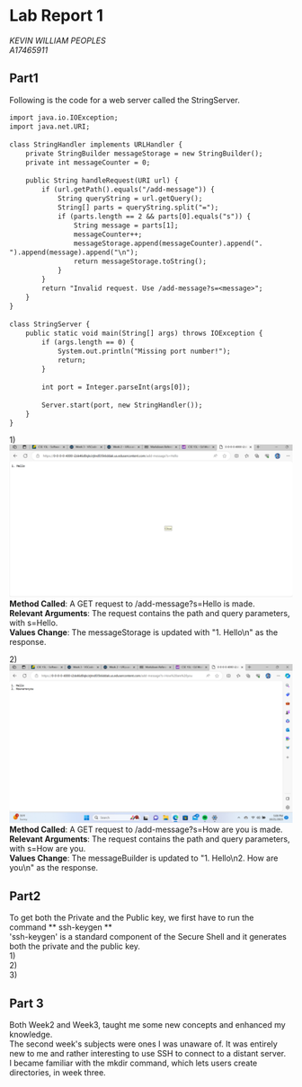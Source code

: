 # **Lab Report 1**  

*KEVIN WILLIAM PEOPLES*  
*A17465911*

## Part1
Following is the code for a web server called the StringServer.  
```
import java.io.IOException;
import java.net.URI;

class StringHandler implements URLHandler {
    private StringBuilder messageStorage = new StringBuilder();
    private int messageCounter = 0;

    public String handleRequest(URI url) {
        if (url.getPath().equals("/add-message")) {
            String queryString = url.getQuery();
            String[] parts = queryString.split("=");
            if (parts.length == 2 && parts[0].equals("s")) {
                String message = parts[1];
                messageCounter++;
                messageStorage.append(messageCounter).append(". ").append(message).append("\n");
                return messageStorage.toString();
            }
        }
        return "Invalid request. Use /add-message?s=<message>";
    }
}

class StringServer {
    public static void main(String[] args) throws IOException {
        if (args.length == 0) {
            System.out.println("Missing port number!");
            return;
        }

        int port = Integer.parseInt(args[0]);

        Server.start(port, new StringHandler());
    }
} 
```
1)![Image1](ScreenShot1.png)
    **Method Called**: A GET request to /add-message?s=Hello is made.  
**Relevant Arguments**: The request contains the path and query parameters, with s=Hello.  
**Values Change**: The messageStorage is updated with "1. Hello\n" as the response.  

2)![Image2](ScreenShot2.png)
**Method Called**: A GET request to /add-message?s=How are you is made.  
**Relevant Arguments**: The request contains the path and query parameters, with s=How are you.  
**Values Change**: The messageBuilder is updated to "1. Hello\n2. How are you\n" as the response.

## Part2 
To get both the Private and the Public key, we first have to run the command ** ssh-keygen **  
'ssh-keygen' is a standard component of the Secure Shell and it generates both the private and the public key.  
1)   
2)  
3)  
## Part 3
Both Week2 and Week3, taught me some new concepts and enhanced my knowledge.  
The second week's subjects were ones I was unaware of. It was entirely new to me and rather interesting to use SSH to connect to a distant server.  
I became familiar with the mkdir command, which lets users create directories, in week three.

